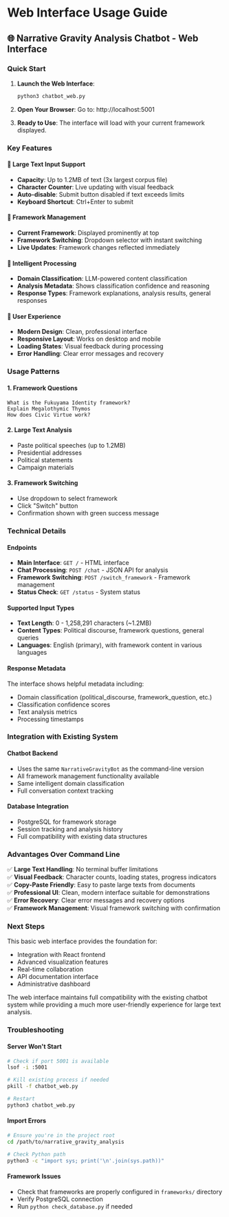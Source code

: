 # Web Interface Usage Guide

## 🌐 Narrative Gravity Analysis Chatbot - Web Interface

### Quick Start

1. **Launch the Web Interface**:
   ```bash
   python3 chatbot_web.py
   ```

2. **Open Your Browser**:
   Go to: http://localhost:5001

3. **Ready to Use**: The interface will load with your current framework displayed.

### Key Features

#### 📝 Large Text Input Support
- **Capacity**: Up to 1.2MB of text (3x largest corpus file)
- **Character Counter**: Live updating with visual feedback
- **Auto-disable**: Submit button disabled if text exceeds limits
- **Keyboard Shortcut**: Ctrl+Enter to submit

#### 🔄 Framework Management
- **Current Framework**: Displayed prominently at top
- **Framework Switching**: Dropdown selector with instant switching
- **Live Updates**: Framework changes reflected immediately

#### 🧠 Intelligent Processing
- **Domain Classification**: LLM-powered content classification
- **Analysis Metadata**: Shows classification confidence and reasoning
- **Response Types**: Framework explanations, analysis results, general responses

#### 🎨 User Experience
- **Modern Design**: Clean, professional interface
- **Responsive Layout**: Works on desktop and mobile
- **Loading States**: Visual feedback during processing
- **Error Handling**: Clear error messages and recovery

### Usage Patterns

#### 1. Framework Questions
```
What is the Fukuyama Identity framework?
Explain Megalothymic Thymos
How does Civic Virtue work?
```

#### 2. Large Text Analysis
- Paste political speeches (up to 1.2MB)
- Presidential addresses
- Political statements
- Campaign materials

#### 3. Framework Switching
- Use dropdown to select framework
- Click "Switch" button
- Confirmation shown with green success message

### Technical Details

#### Endpoints
- **Main Interface**: `GET /` - HTML interface
- **Chat Processing**: `POST /chat` - JSON API for analysis
- **Framework Switching**: `POST /switch_framework` - Framework management
- **Status Check**: `GET /status` - System status

#### Supported Input Types
- **Text Length**: 0 - 1,258,291 characters (~1.2MB)
- **Content Types**: Political discourse, framework questions, general queries
- **Languages**: English (primary), with framework content in various languages

#### Response Metadata
The interface shows helpful metadata including:
- Domain classification (political_discourse, framework_question, etc.)
- Classification confidence scores
- Text analysis metrics
- Processing timestamps

### Integration with Existing System

#### Chatbot Backend
- Uses the same `NarrativeGravityBot` as the command-line version
- All framework management functionality available
- Same intelligent domain classification
- Full conversation context tracking

#### Database Integration
- PostgreSQL for framework storage
- Session tracking and analysis history
- Full compatibility with existing data structures

### Advantages Over Command Line

✅ **Large Text Handling**: No terminal buffer limitations  
✅ **Visual Feedback**: Character counts, loading states, progress indicators  
✅ **Copy-Paste Friendly**: Easy to paste large texts from documents  
✅ **Professional UI**: Clean, modern interface suitable for demonstrations  
✅ **Error Recovery**: Clear error messages and recovery options  
✅ **Framework Management**: Visual framework switching with confirmation  

### Next Steps

This basic web interface provides the foundation for:
- Integration with React frontend
- Advanced visualization features
- Real-time collaboration
- API documentation interface
- Administrative dashboard

The web interface maintains full compatibility with the existing chatbot system while providing a much more user-friendly experience for large text analysis.

### Troubleshooting

#### Server Won't Start
```bash
# Check if port 5001 is available
lsof -i :5001

# Kill existing process if needed
pkill -f chatbot_web.py

# Restart
python3 chatbot_web.py
```

#### Import Errors
```bash
# Ensure you're in the project root
cd /path/to/narrative_gravity_analysis

# Check Python path
python3 -c "import sys; print('\n'.join(sys.path))"
```

#### Framework Issues
- Check that frameworks are properly configured in `frameworks/` directory
- Verify PostgreSQL connection
- Run `python check_database.py` if needed 